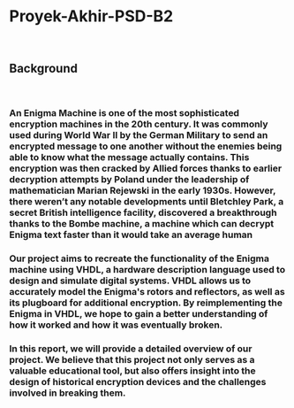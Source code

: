 # Proyek-Akhir-PSD-B2

​

## Background

​

### An Enigma Machine is one of the most sophisticated encryption machines in the 20th century. It was commonly used during World War II by the German Military to send an encrypted message to one another without the enemies being able to know what the message actually contains. This encryption was then cracked by Allied forces thanks to earlier decryption attempts by Poland under the leadership of mathematician Marian Rejewski in the early 1930s. However, there weren’t any notable developments until Bletchley Park, a secret British intelligence facility, discovered a breakthrough thanks to the Bombe machine, a machine which can decrypt Enigma text faster than it would take an average human 

### Our project aims to recreate the functionality of the Enigma machine using VHDL, a hardware description language used to design and simulate digital systems. VHDL allows us to accurately model the Enigma's rotors and reflectors, as well as its plugboard for additional encryption. By reimplementing the Enigma in VHDL, we hope to gain a better understanding of how it worked and how it was eventually broken.

### In this report, we will provide a detailed overview of our project. We believe that this project not only serves as a valuable educational tool, but also offers insight into the design of historical encryption devices and the challenges involved in breaking them.